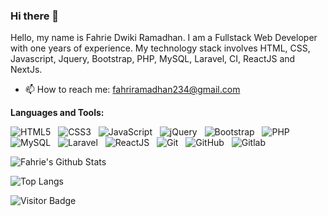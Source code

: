### Hi there 👋

<!--
**fahriedr/fahriedr** is a ✨ _special_ ✨ repository because its `README.md` (this file) appears on your GitHub profile.

Here are some ideas to get you started:

- 🔭 I’m currently working on ...
- 🌱 I’m currently learning ...
- 👯 I’m looking to collaborate on ...
- 🤔 I’m looking for help with ...
- 💬 Ask me about ...
- 📫 How to reach me: ...
- 😄 Pronouns: ...
- ⚡ Fun fact: ...
-->

Hello, my name is Fahrie Dwiki Ramadhan. I am a Fullstack Web Developer with one years of experience. My technology stack involves HTML, CSS, Javascript, Jquery, Bootstrap, PHP, MySQL, Laravel, CI, ReactJS and NextJs.

- 📫 How to reach me: fahriramadhan234@gmail.com

**Languages and Tools:** 

![HTML5](https://img.shields.io/badge/-HTML5-black?logo=html5&style=social)&nbsp;&nbsp;
![CSS3](https://img.shields.io/badge/-CSS3-black?logo=css3&style=social)&nbsp;&nbsp;
![JavaScript](https://img.shields.io/badge/-JavaScript-black?logo=javascript&style=social)&nbsp;&nbsp;
![jQuery](https://img.shields.io/badge/-jQuery-black?logo=jquery&style=social)&nbsp;&nbsp;
![Bootstrap](https://img.shields.io/badge/-Bootstrap-black?logo=bootstrap&style=social)&nbsp;&nbsp;
![PHP](https://img.shields.io/badge/-PHP-black?logo=php&style=social)&nbsp;&nbsp;
![MySQL](https://img.shields.io/badge/-MySQL-black?logo=mysql&style=social)&nbsp;&nbsp;
![Laravel](https://img.shields.io/badge/-Laravel-black?logo=laravel&style=social)&nbsp;&nbsp;
![ReactJS](https://img.shields.io/badge/-ReactJS-black?logo=react&style=social)&nbsp;&nbsp;
![Git](https://img.shields.io/badge/-Git-black?logo=git&style=social)&nbsp;&nbsp;
![GitHub](https://img.shields.io/badge/-GitHub-black?logo=github&style=social)&nbsp;&nbsp;
![Gitlab](https://img.shields.io/badge/-Gitlab-black?logo=gitlab&style=social)&nbsp;&nbsp;

![Fahrie's Github Stats](https://github-readme-stats.vercel.app/api?username=fahriedr&count_private=true&show_icons=true&include_all_commits=true)

![Top Langs](https://github-readme-stats.vercel.app/api/top-langs/?username=fahriedr&layout=compact)

![Visitor Badge](https://visitor-badge.laobi.icu/badge?page_id=fahriedr)
